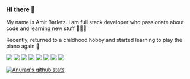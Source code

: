 ### Hi there 👋

My name is Amit Barletz. I am full stack developer who passionate about code and learning new stuff 🙇🏻‍♀️

Recently, returned to a childhood hobby and started learning to play the piano again 🎹

![](https://img.shields.io/badge/CODE-JavaScript-informational?style=flat&logo=<LOGO_NAME>&logoColor=white&color=2bbc8a)
![](https://img.shields.io/badge/CODE-TypeScript-informational?style=flat&logo=<LOGO_NAME>&logoColor=white&color=2bbc8a)
![](https://img.shields.io/badge/CODE-Node.js-informational?style=flat&logo=<LOGO_NAME>&logoColor=white&color=2bbc8a)
![](https://img.shields.io/badge/CODE-mongoDB-informational?style=flat&logo=<LOGO_NAME>&logoColor=white&color=2bbc8a)
![](https://img.shields.io/badge/CODE-Angular-informational?style=flat&logo=<LOGO_NAME>&logoColor=white&color=2bbc8a)
![](https://img.shields.io/badge/CODE-React-informational?style=flat&logo=<LOGO_NAME>&logoColor=white&color=2bbc8a)
![](https://img.shields.io/badge/#663399-Gatsby-informational?style=flat&logo=<LOGO_NAME>&logoColor=white&color=2bbc8a)
![](https://img.shields.io/badge/#E10098-grapgql-informational?style=flat&logo=<LOGO_NAME>&logoColor=white&color=2bbc8a)




[![Anurag's github stats](https://github-readme-stats.vercel.app/api?username=abrl91)](https://github.com/anuraghazra/github-readme-stats)

